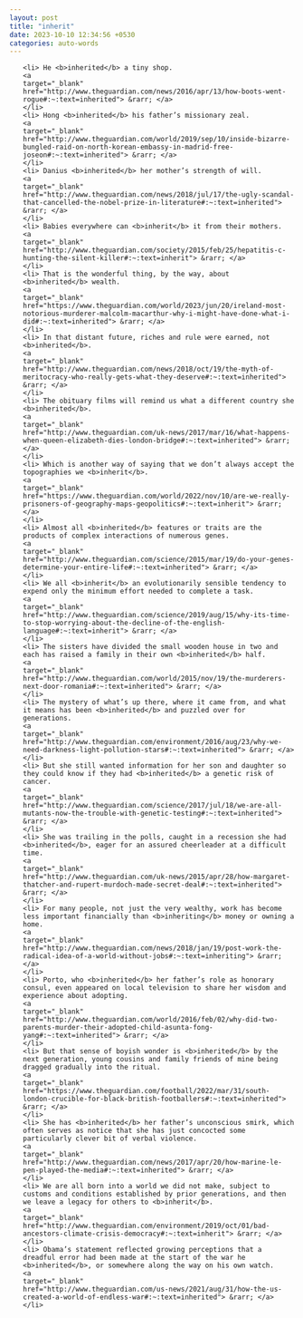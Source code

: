 ```yaml
---
layout: post
title: "inherit"
date: 2023-10-10 12:34:56 +0530
categories: auto-words
---
```

<ol>

    <li> He <b>inherited</b> a tiny shop.
    <a 
    target="_blank" 
    href="http://www.theguardian.com/news/2016/apr/13/how-boots-went-rogue#:~:text=inherited"> &rarr; </a>
    </li>
    <li> Hong <b>inherited</b> his father’s missionary zeal.
    <a 
    target="_blank" 
    href="http://www.theguardian.com/world/2019/sep/10/inside-bizarre-bungled-raid-on-north-korean-embassy-in-madrid-free-joseon#:~:text=inherited"> &rarr; </a>
    </li>
    <li> Danius <b>inherited</b> her mother’s strength of will.
    <a 
    target="_blank" 
    href="http://www.theguardian.com/news/2018/jul/17/the-ugly-scandal-that-cancelled-the-nobel-prize-in-literature#:~:text=inherited"> &rarr; </a>
    </li>
    <li> Babies everywhere can <b>inherit</b> it from their mothers.
    <a 
    target="_blank" 
    href="http://www.theguardian.com/society/2015/feb/25/hepatitis-c-hunting-the-silent-killer#:~:text=inherit"> &rarr; </a>
    </li>
    <li> That is the wonderful thing, by the way, about <b>inherited</b> wealth.
    <a 
    target="_blank" 
    href="https://www.theguardian.com/world/2023/jun/20/ireland-most-notorious-murderer-malcolm-macarthur-why-i-might-have-done-what-i-did#:~:text=inherited"> &rarr; </a>
    </li>
    <li> In that distant future, riches and rule were earned, not <b>inherited</b>.
    <a 
    target="_blank" 
    href="http://www.theguardian.com/news/2018/oct/19/the-myth-of-meritocracy-who-really-gets-what-they-deserve#:~:text=inherited"> &rarr; </a>
    </li>
    <li> The obituary films will remind us what a different country she <b>inherited</b>.
    <a 
    target="_blank" 
    href="http://www.theguardian.com/uk-news/2017/mar/16/what-happens-when-queen-elizabeth-dies-london-bridge#:~:text=inherited"> &rarr; </a>
    </li>
    <li> Which is another way of saying that we don’t always accept the topographies we <b>inherit</b>.
    <a 
    target="_blank" 
    href="https://www.theguardian.com/world/2022/nov/10/are-we-really-prisoners-of-geography-maps-geopolitics#:~:text=inherit"> &rarr; </a>
    </li>
    <li> Almost all <b>inherited</b> features or traits are the products of complex interactions of numerous genes.
    <a 
    target="_blank" 
    href="http://www.theguardian.com/science/2015/mar/19/do-your-genes-determine-your-entire-life#:~:text=inherited"> &rarr; </a>
    </li>
    <li> We all <b>inherit</b> an evolutionarily sensible tendency to expend only the minimum effort needed to complete a task.
    <a 
    target="_blank" 
    href="http://www.theguardian.com/science/2019/aug/15/why-its-time-to-stop-worrying-about-the-decline-of-the-english-language#:~:text=inherit"> &rarr; </a>
    </li>
    <li> The sisters have divided the small wooden house in two and each has raised a family in their own <b>inherited</b> half.
    <a 
    target="_blank" 
    href="http://www.theguardian.com/world/2015/nov/19/the-murderers-next-door-romania#:~:text=inherited"> &rarr; </a>
    </li>
    <li> The mystery of what’s up there, where it came from, and what it means has been <b>inherited</b> and puzzled over for generations.
    <a 
    target="_blank" 
    href="http://www.theguardian.com/environment/2016/aug/23/why-we-need-darkness-light-pollution-stars#:~:text=inherited"> &rarr; </a>
    </li>
    <li> But she still wanted information for her son and daughter so they could know if they had <b>inherited</b> a genetic risk of cancer.
    <a 
    target="_blank" 
    href="http://www.theguardian.com/science/2017/jul/18/we-are-all-mutants-now-the-trouble-with-genetic-testing#:~:text=inherited"> &rarr; </a>
    </li>
    <li> She was trailing in the polls, caught in a recession she had <b>inherited</b>, eager for an assured cheerleader at a difficult time.
    <a 
    target="_blank" 
    href="http://www.theguardian.com/uk-news/2015/apr/28/how-margaret-thatcher-and-rupert-murdoch-made-secret-deal#:~:text=inherited"> &rarr; </a>
    </li>
    <li> For many people, not just the very wealthy, work has become less important financially than <b>inheriting</b> money or owning a home.
    <a 
    target="_blank" 
    href="http://www.theguardian.com/news/2018/jan/19/post-work-the-radical-idea-of-a-world-without-jobs#:~:text=inheriting"> &rarr; </a>
    </li>
    <li> Porto, who <b>inherited</b> her father’s role as honorary consul, even appeared on local television to share her wisdom and experience about adopting.
    <a 
    target="_blank" 
    href="http://www.theguardian.com/world/2016/feb/02/why-did-two-parents-murder-their-adopted-child-asunta-fong-yang#:~:text=inherited"> &rarr; </a>
    </li>
    <li> But that sense of boyish wonder is <b>inherited</b> by the next generation, young cousins and family friends of mine being dragged gradually into the ritual.
    <a 
    target="_blank" 
    href="https://www.theguardian.com/football/2022/mar/31/south-london-crucible-for-black-british-footballers#:~:text=inherited"> &rarr; </a>
    </li>
    <li> She has <b>inherited</b> her father’s unconscious smirk, which often serves as notice that she has just concocted some particularly clever bit of verbal violence.
    <a 
    target="_blank" 
    href="http://www.theguardian.com/news/2017/apr/20/how-marine-le-pen-played-the-media#:~:text=inherited"> &rarr; </a>
    </li>
    <li> We are all born into a world we did not make, subject to customs and conditions established by prior generations, and then we leave a legacy for others to <b>inherit</b>.
    <a 
    target="_blank" 
    href="http://www.theguardian.com/environment/2019/oct/01/bad-ancestors-climate-crisis-democracy#:~:text=inherit"> &rarr; </a>
    </li>
    <li> Obama’s statement reflected growing perceptions that a dreadful error had been made at the start of the war he <b>inherited</b>, or somewhere along the way on his own watch.
    <a 
    target="_blank" 
    href="http://www.theguardian.com/us-news/2021/aug/31/how-the-us-created-a-world-of-endless-war#:~:text=inherited"> &rarr; </a>
    </li>